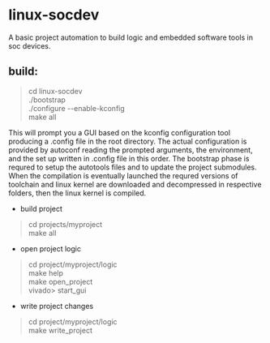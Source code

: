 # linux-socdev

A basic project automation to build logic and embedded software tools in soc devices.

build:
------

>
> cd linux-socdev <br>
> ./bootstrap  <br>
> ./configure --enable-kconfig  <br>
> make all  <br>
>

This will prompt you a GUI based on the kconfig configuration tool producing a .config file in the root directory. The actual configuration is provided by autoconf reading the prompted arguments, the environment, and the set up written in .config file in this order. The bootstrap phase is requred to setup the autotools files and to update the project submodules. When the compilation is eventually launched the requred versions of toolchain and linux kernel are downloaded and decompressed in respective folders, then the linux kernel is compiled.

* build project
> cd projects/myproject  <br>
> make all  <br>

* open project logic
> cd project/myproject/logic  <br>
> make help  <br>
> make open_project  <br>
> vivado> start_gui  <br>

* write project changes
> cd project/myproject/logic  <br>
> make write_project  <br>

